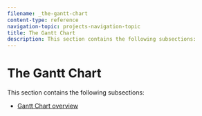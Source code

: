 ```yaml
---
filename: _the-gantt-chart
content-type: reference
navigation-topic: projects-navigation-topic
title: The Gantt Chart
description: This section contains the following subsections:
---
```


# The Gantt Chart

This section contains the following subsections:

* [Gantt Chart overview](../../manage-work/gantt-chart/use-the-gantt-chart/gantt-chart-overview.md)

  <!--
  <li data-mc-conditions="QuicksilverOrClassic.Classic,QuicksilverOrClassic.Draft mode"><a href="../../manage-work/gantt-chart/using-the-legacy-gantt-chart/use-legacy-gantt.md" class="MCXref xref" xrefformat="{para}">Use the Legacy Gantt Chart </a> </li>
  -->

  <!--
  <li data-mc-conditions="QuicksilverOrClassic.Classic,QuicksilverOrClassic.Draft mode"><a href="../../manage-work/gantt-chart/tips-tricks-and-troubleshooting/tips-tricks-troubleshooting-gantt.md" class="MCXref xref" xrefformat="{para}">Tips, tricks, and troubleshooting for the Gantt Chart</a> </li>
  -->

&nbsp;
